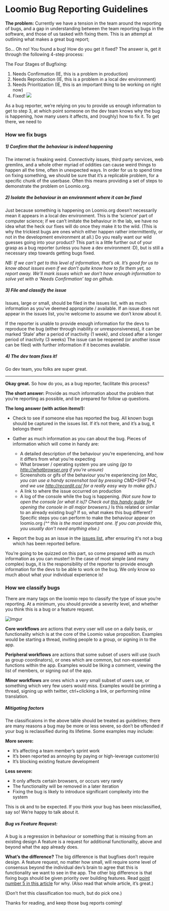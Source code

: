 # Loomio Bug Reporting Guidelines

**The problem:**
Currently we have a tension in the team around the reporting of bugs, and a gap in understanding between the team reporting bugs in the software, and those of us tasked with fixing them. This is an attempt at outlining what makes a great bug report;

So… Oh no! You found a bug! How do you get it fixed? The answer is, get it through the following 4-step process:

The Four Stages of Bugfixing:
1. Needs Confirmation (IE, this is a problem in production)
2. Needs Reproduction (IE, this is a problem in a local dev environment)
3. Needs Prioritization (IE, this is an important thing to be working on right now)
4. Fixed! ![](http://pix.iemoji.com/images/emoji/apple/ios-9/33/0329.png)

As a bug reporter, we’re relying on you to provide us enough information to get to step 3, at which point someone on the dev team knows why the bug is happening, how many users it affects, and (roughly) how to fix it. To get there, we need to

### How we fix bugs

##### 1) Confirm that the behaviour is indeed happening
The internet is freaking weird. Connectivity issues, third party services, web gremlins, and a whole other myriad of oddities can cause weird things to happen all the time, often in unexpected ways. In order for us to spend time on fixing something, we should be sure that it’s a replicable problem, for a specific chunk of the userbase. Often this means providing a set of steps to demonstrate the problem on Loomio.org.

##### 2) Isolate the behaviour in an environment where it can be fixed
Just because something is happening on Loomio.org doesn’t necessarily mean it appears in a local dev environment. This is the ‘science’ part of computer science; if we can’t imitate the behaviour in the lab, we have no idea what the heck our fixes will do once they make it to the wild. (This is why the trickiest bugs are ones which either happen rather intermittently, or not in the development environment at all.) Do you really want our wild guesses going into your product? This part is a little further out of your grasp as a bug reporter (unless you have a dev environment :D), but is still a necessary step towards getting bugs fixed.

_NB: If we can’t get to this level of information, that’s ok. It’s good for us to know about issues even if we don’t quite know how to fix them yet, so report away. We’ll mark issues which we don’t have enough information to solve yet with a ‘Needs Confirmation’ tag on github._


##### 3) File and classify the issue
Issues, large or small, should be filed in the issues list, with as much information as you’ve deemed appropriate / available. If an issue does not appear in the issues list, you’re welcome to assume we don’t know about it.

If the reporter is unable to provide enough information for the devs to reproduce the bug (either through inability or unresponsiveness), it can be marked ‘Stale’ after a period of inactivity (1 week), and closed after a longer period of inactivity (3 weeks) The issue can be reopened (or another issue can be filed) with further information if it becomes available.

##### 4) The dev team fixes it!
Go dev team, you folks are super great.

---

**Okay great.** So how do you, as a bug reporter, facilitate this process?

**The short answer:**
Provide as much information about the problem that you’re reporting as possible, and be prepared for follow up questions.

**The long answer (with action items!):**

- Check to see if someone else has reported the bug.
All known bugs should be captured in the issues list. If it’s not there, and it’s a bug, it belongs there!

- Gather as much information as you can about the bug. Pieces of information which will come in handy are:
  - A detailed description of the behaviour you’re experiencing, and how it differs from what you’re expecting
  - What browser / operating system you are using
  _(go to http://whatbrowser.org if you’re unsure)_
  - Screenshots or gifs of the behaviour you’re experiencing
_(on Mac, you can use a handy screenshot tool by pressing CMD+SHIFT+4, and we use http://recordit.co/ for a really easy way to make gifs.)_
  - A link to where the issue occurred on production
  - A log of the console while the bug is happening.
_(Not sure how to open the console [or what it is]? Check out [this handy guide](http://webmasters.stackexchange.com/a/77337) for opening the console in all major browsers.)_
Is this related or similar to an already existing bug? If so, what makes this bug different?
Specific steps you can perform to make the behaviour appear on loomio.org
_(^^ this is the most important one. If you can provide this, you usually don’t need anything else.)_

- Report the bug as an issue in the [issues list](http://www.github.com/loomio/loomio/issues), after ensuring it's not a bug which has been reported before.

You’re going to be quizzed on this part, so come prepared with as much information as you can muster! In the case of most simple (and many complex) bugs, it is the responsibility of the reporter to provide enough information for the devs to be able to work on the bug. We only know so much about what your individual experience is!

### How we classify bugs

There are many tags on the loomio repo to classify the type of issue you’re reporting. At a minimum, you should provide a severity level, and whether you think this is a bug or a feature request.

![Imgur](http://i.imgur.com/voeIYwO.png)

**Core workflows** are actions that every user will use on a daily basis, or functionality which is at the core of the Loomio value proposition. Examples would be starting a thread, inviting people to a group, or signing in to the app.

**Peripheral workflows** are actions that some subset of users will use (such as group coordinators), or ones which are common, but non-essential functions within the app. Examples would be liking a comment, viewing the list of members, or signing out of the app.

**Minor workflows** are ones which a very small subset of users use, or something which very few users would miss. Examples would be printing a thread, signing up with twitter, ctrl+clicking a link, or performing inline translation.

##### Mitigating factors
The classificaions in the above table should be treated as guidelines; there are many reasons a bug may be more or less severe, so don’t be offended if your bug is reclassified during its lifetime. Some examples may include:

**More severe:**
- It’s affecting a team member’s sprint work
- It’s been reported as annoying by paying or high-leverage customer(s)
- It’s blocking existing feature development

**Less severe:**
- It only affects certain browsers, or occurs very rarely
- The functionality will be removed in a later iteration
- Fixing the bug is likely to introduce significant complexity into the system

This is ok and to be expected. If you think your bug has been misclassified, say so! We’re happy to talk about it.

##### Bug vs Feature Request:
A bug is a regression in behaviour or something that is missing from an existing design
A feature is a request for additional functionality, above and beyond what the app already does.

**What’s the difference?**
The big difference is that bugfixes don’t require design. A feature request, no matter how small, will require some level of consensus beyond the individual dev’s brain to agree that this is functionality we want to see in the app. The other big difference is that fixing bugs should be given priority over building features. Read [point number 5 in this article](http://www.joelonsoftware.com/articles/fog0000000043.html) for why. (Also read that whole article, it’s great.)

(Don’t fret this classification too much, but do pick one.)

Thanks for reading, and keep those bug reports coming!
